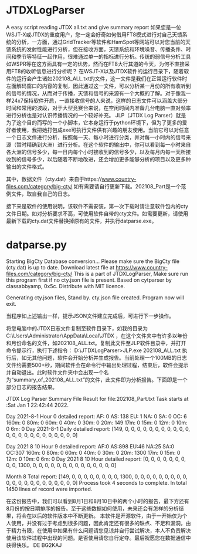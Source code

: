 # JTDXLogParser
A easy script reading JTDX all.txt and give summary report
如果您是一位WSJT-X或JTDX的重度用户，您一定会好奇如何借用FT8模式进行对自己天馈系统的分析，一方面，通过GridTracker等软件和HamSpot等网站可以对您当前的天馈系统的发射性能进行分析，但在接收方面，天馈系统和环境噪音、传播条件、时间和季节等特征一起作用，很难通过单一的指标进行分析。传统的弱信号分析工具如WSPR等在这方面具有一定的优势，然而在FT8大行其道的今天，为何不直接采用FT8的收听信息进行分析呢？
在WSJT-X以及JTDX软件的运行目录下，随着软件的运行会产生诸如202108_ALL.txt的文件，这一文件是我们在正常运行软件时左面解码窗口的内容的复制，因此通过这一文件，可以分析某一月份的所有收听到的信号的情况，从而对于传播，天馈和信号的来源有一个大概的了解。对于像我一样24x7保持软件开启，一直接收信号的人来说，这样的日志文件可以涵盖大部分时间和常用的波段，对于大型竞赛台来说，在空闲时间内准备几台电脑一直对频率进行分析也是对认识传播情况的一个较好补充。
JLP（JTDX Log Parser）就是为了这个目的而写的一个小脚本，它本身运行于python环境下，但为了更多的爱好者使用，我把她打包成exe可执行文件供有兴趣的朋友使用。当前它可以对任意一个日志文件进行分析，按照每一天、每小时进行分类，并对每一小时内的信号来源（暂时精确到大洲）进行分析。在这个软件的输出中，你可以看到每一小时来自各大洲的信号多少，每一日内每个小时接收到的信号多少，以及每月内每一天所接收到的信号多少，以后随着不断地改进，还会增加更多能够分析的项目以及更多种输出的文件格式。

其中，数据文件（cty.dat）来自于https://www.country-files.com/category/big-cty/ 如有需要请自行更新下载。202108_Part是一个范例文件，取自我自己的日志。

接下来是软件的使用说明，该软件不需安装，第一次下载时请注意软件包内的cty文件日期。如对分析要求不高，可使用软件自带的cty文件。如需要更新，请使用最新下载的cty.dat文件替换掉原有的文件，并执行datparse.exe。

datparse.py
===========
Starting BigCty Database conversion...
Please make sure the BigCty file (cty.dat) is up to date.
Download latest file at https://www.country-files.com/category/big-cty/
This is a part of JTDXLogParser, Make sure run this program first if no cty.json file is present.
Based on cytparser by classabbyamp, 0x5c. Distribute with MIT licence.

Generating cty.json files, Stand by.
cty.json file created. Program now will exit.

当程序如上述输出一样，提示JSON文件建立完成后，可进行下一步操作。

将您电脑中的JTDX日志文件复制至软件目录下，如我的目录为C:\Users\Administrator\AppData\Local\JTDX ，在这个文件夹中有许多以年份和月份命名的文件，如202108_ALL.txt。复制此文件至JLP软件目录中，并打开命令提示行，执行下述指令：
D:\JTDXLogParser>JLP.exe 202108_ALL.txt
执行后，如无其他问题，软件会开始分析并生成报告。当前处理一个100MB的日志文件约需要500+秒，期间软件会在命令行中输出处理过程，结束后，软件会提示并自动退出。此时软件文件夹中会出现一个名为“summary_of_202108_ALL.txt”的文件，此文件即为分析报告。下面即是一个部分日志的报告结果。

JTDX Log Parser Summary File
Result for file:202108_Part.txt
Task starts at :Sat Jan  1 22:42:44 2022.

Day 2021-8-1 Hour 0 detailed report:
AF: 0 AS: 138 EU: 1 NA: 0 SA: 0 OC: 6 
160m: 0 80m: 0 60m: 0 40m: 0 30m: 0 20m: 149 17m: 0 15m: 0 12m: 0 10m: 0 6m: 0 
Day 2021-8-1 Daily detailed report:
[149, 0, 0, 0, 0, 0, 0, 0, 0, 0, 0, 0, 0, 0, 0, 0, 0, 0, 0, 0, 0, 0, 0, 0]

Day 2021 8 10 Hour 9 detailed report:
AF:0 AS:898 EU:46 NA:25 SA:0 OC:307 
160m: 0 80m: 0 60m: 0 40m: 0 30m: 0 20m: 1300 17m: 0 15m: 0 12m: 0 10m: 0 6m: 0 
Day 2021 8 10 Hour detailed report:
[0, 0, 0, 0, 0, 0, 0, 0, 0, 1300, 0, 0, 0, 0, 0, 0, 0, 0, 0, 0, 0, 0, 0, 0]

Month 8 Total report:
[149, 0, 0, 0, 0, 0, 0, 0, 0, 1300, 0, 0, 0, 0, 0, 0, 0, 0, 0, 0, 0, 0, 0, 0, 0, 0, 0, 0, 0, 0, 0]
Process took 4 seconds to complete.
In total 1450 lines of record were imported.

在这份报告中，我们可以看到8月1日和8月10日中的两个小时的报告，最下方还有8月份的按日期排序的报告。至于这些数据如何使用，未来还会有怎样的分析结果，将会在以后的软件版本中不断更新。
本软件是开源软件，由于一开始仅为个人使用，并没有过于考虑到很多问题，因此肯定还有很多的缺点、不足和漏洞，由于精力有限，在使用中如果有什么问题请您见谅并自行尝试解决，本人不负责解决使用该软件过程中出现的问题。是否使用请您自行定夺。最后祝愿您在数据通信中获得快乐。
DE BG2KAJ
